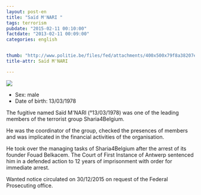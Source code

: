 ```yaml
---
layout: post-en
title: "Saïd M'NARI "
tags: terrorism
pubdate: "2015-02-11 00:10:00"
factdate: "2013-02-11 00:09:00"
categories: english


thumb: "http://www.politie.be/files/fed/attachments/400x500x79f8a38207eba44b5052ee2e38ff60bf_thumb.jpg.pagespeed.ic.ZATfg6LWZY.jpg"
title-attr: Saïd M'NARI 

---
```


<div class="row">

  <div class="col-xs-12 col-md-4">
         <a class="http://www.politie.be/files/fed/attachments/400x500x79f8a38207eba44b5052ee2e38ff60bf_thumb.jpg.pagespeed.ic.ZATfg6LWZY.jpg" title="Saïd M'NARI ">
           <img src="http://www.politie.be/files/fed/attachments/400x500x79f8a38207eba44b5052ee2e38ff60bf_thumb.jpg.pagespeed.ic.ZATfg6LWZY.jpg" ></a>
 
  </div>
  <div class="col-xs-12 col-md-8">
 
<ul>
<li>Sex: male</li>
<li>Date of birth: 13/03/1978</li>
</ul> 


<p>The fugitive named Saïd M'NARI (°13/03/1978) was one of the leading members of the terrorist group Sharia4Belgium.</p>
<p>He was the coordinator of the group, checked the presences of members and was implicated in the financial activities of the organisation. </p>
<p>He took over the managing tasks of Sharia4Belgium after the arrest of its founder Fouad Belkacem.
The Court of First Instance of Antwerp sentenced him in a defended action to 12 years of imprisonment with order for immediate arrest. </p>
<p>Wanted notice circulated on 30/12/2015 on request of the Federal Prosecuting office. 
</p>

  
</div>


</div>

